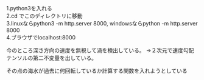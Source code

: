 ﻿1.python3を入れる  
2.cd でこのディレクトリに移動  
3.linuxならpython3 -m http.server 8000, windowsならpython -m http.server 8000  
4.ブラウザでlocalhost:8000

今のところ深さ方向の速度を無視して渦を検出している。
->２次元で速度勾配テンソルの第二不変量を出している。

その点の海水が過去に何回転しているか計算する関数を入れようとしている